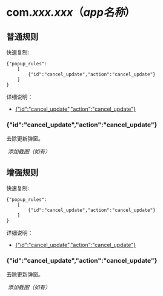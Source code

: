 # com.*xxx.xxx*（*app名称*）

## 普通规则

快速复制:
```
{"popup_rules":
    [
        {"id":"cancel_update","action":"cancel_update"}
    ]
}
```
详细说明：
- [{"id":"cancel_update","action":"cancel_update"}](#idcancel_updateactioncancel_update)

### {"id":"cancel_update","action":"cancel_update"}
去除更新弹窗。

![]() *添加截图（如有）*

## 增强规则

快速复制:
```
{"popup_rules":
    [
        {"id":"cancel_update","action":"cancel_update"}
    ]
}
```
详细说明：
- [{"id":"cancel_update","action":"cancel_update"}](#idcancel_updateactioncancel_update)

### {"id":"cancel_update","action":"cancel_update"}
去除更新弹窗。

![]() *添加截图（如有）*